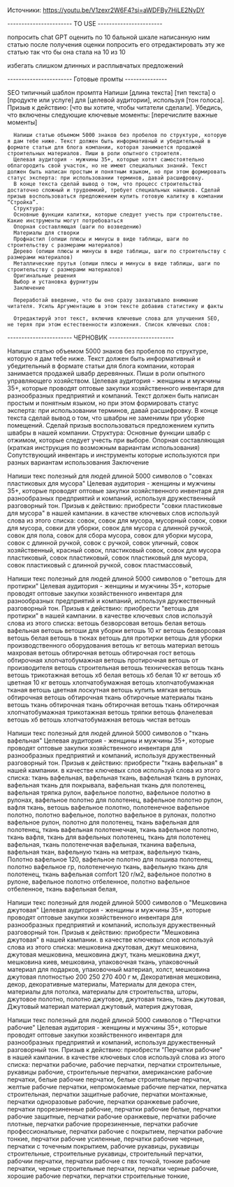 Источники:
   https://youtu.be/V1zexr2W6F4?si=aWDFBy7HiLE2NyDY





----------------------- TO USE  -----------------------  
   
   попросить chat GPT оценить по 10 бальной шкале написанную ним статью
      после получения оценки попросить его отредактировать эту же статью так что бы она стала на 10 из 10

   избегать слишком длинных и расплывчатых предложений



----------------------- Готовые промты  --------------- 



   SEO
      типичный шаблон промпта
         Напиши [длина текста] [тип текста] о [продукте или услуге] для [целевой аудитории], используя [тон голоса]. 
         Призыв к действию: [что вы хотите, чтобы читатели сделали]. 
         Убедись, что включены следующие ключевые моменты: [перечислите важные моменты]


      Напиши статью объемом 5000 знаков без пробелов по структуре, которую я дам тебе ниже. Текст должен быть информативный и убедительный в формате статьи для блога компании, которая занимается продажей строительных материалов. Пиши в роли опытного строителя.
      Целевая аудитория - мужчины 35+, которые хотят самостоятельно облагородить свой участок, но не имеют специальных знаний. Текст должен быть написан простым и понятным языком, но при этом формировать статус эксперта: при использовании терминов, давай расшифровку.
      В конце текста сделай вывод о том, что процесс строительства достаточно сложный и трудоемкий, требует специальных навыков. Сделай призыв воспользоваться предложением купить готовую калитку в компании “Стройка”.
      Структура:
      Основные функции калитки, которые следует учесть при строительстве. Какие инструменты могут потребоваться
      Опорная составляющая (шаги по возведению)
      Материалы для створки
      Профнастил (опиши плюсы и минусы в виде таблицы, шаги по строительству с размерами материалов)
      Дерево (опиши плюсы и минусы в виде таблицы, шаги по строительству с размерами материалов)
      Металлические прутья (опиши плюсы и минусы в виде таблицы, шаги по строительству с размерами материалов)
      Оригинальные решения
      Выбор и установка фурнитуры
      Заключение

      Переработай введение, что бы оно сразу захватывало внимание читателя. Усиль Аргументацию в этом тексте добавив статистику и факты

      Отредактируй этот текст, включив ключевые слова для улучшения SEO, не теряя при этом естественности изложения. Список ключевых слов:















----------------------- ЧЕРНОВИК -----------------------

   Напиши статью объемом 5000 знаков без пробелов по структуре, которую я дам тебе ниже. Текст должен быть информативный и убедительный в формате статьи для блога компании, которая занимается продажей швабр деревянных. Пиши в роли опытного управляющего хозяйством.
   Целевая аудитория - женщины и мужчины 35+, которые проводят оптовые закупки хозяйственного инвентаря для разнообразных предприятий и компаний. Текст должен быть написан простым и понятным языком, но при этом формировать статус эксперта: при использовании терминов, давай расшифровку.
   В конце текста сделай вывод о том, что швабры не заменимы при уборке помещений. Сделай призыв воспользоваться предложением купить швабры в нашей компании.
   Структура:
   Основные функции швабр с отжимом, которые следует учесть при выборе. 
   Опорная составляющая (краткая инструкция по возможным вариантам использования)
   Сопутствующий инвентарь и инструменты которые используются при разных вариантам использования
   Заключение   


   Напиши текс полезный для людей длиной 5000 символов о "совках пластиковых для мусора" 
   Целевая аудитория - женщины и мужчины 35+, которые проводят оптовые закупки хозяйственного инвентаря для разнообразных предприятий и компаний, используя дружественный разговорный тон. 
   Призыв к действию: приобрести "совки пластиковые для мусора"  в нашей кампании. 
   в качестве ключевых слов используй слова из этого списка:
   совок,
   совок для мусора,
   мусорный совок,
   совки для мусора,
   совки для уборки,
   совок для мусора с длинной ручкой,
   совок для пола,
   совок для сбора мусора,
   совок для уборки мусора,
   совок с длинной ручкой,
   совок с ручкой,
   совок уличный,
   совок хозяйственный,
   красный совок,
   пластиковый совок,
   совок для мусора пластиковый,
   совок пластиковый,
   совок пластиковый для мусора,
   совок пластиковый с длинной ручкой,
   совок пластмассовый,




   Напиши текс полезный для людей длиной 5000 символов о "ветошь для протирки" 
   Целевая аудитория - женщины и мужчины 35+, которые проводят оптовые закупки хозяйственного инвентаря для разнообразных предприятий и компаний, используя дружественный разговорный тон. 
   Призыв к действию: приобрести "ветошь для протирки"  в нашей кампании. 
   в качестве ключевых слов используй слова из этого списка:
   ветошь
   безворсовая ветошь
   белая ветошь
   вафельная ветошь
   ветоши для уборки
   ветошь 10 кг
   ветошь безворсовая
   ветошь белая
   ветошь в тюках
   ветошь для протирки
   ветошь для уборки производственного оборудования
   ветошь кг
   ветошь материал
   ветошь махровая
   ветошь обтирочная
   ветошь обтирочная гост
   ветошь обтирочная хлопчатобумажная
   ветошь протирочная
   ветошь от производителя
   ветошь строительная
   ветошь техническая
   ветошь ткань
   ветошь трикотажная
   ветошь хб белая
   ветошь хб белая 10 кг
   ветошь хб цветная 10 кг
   ветошь хлопчатобумажная
   ветошь хлопчатобумажная тканая
   ветошь цветная
   лоскутная ветошь купить
   мягкая ветошь
   обтирочная ветошь
   обтирочная ткань
   обтирочные материалы
   ткань ветошь
   ткань обтирочная
   ткань обтирочная ветошь
   ткань обтирочная хлопчатобумажная
   трикотажная ветошь
   тряпки ветошь
   фланелевая ветошь
   хб ветошь
   хлопчатобумажная ветошь
   чистая ветошь



   Напиши текс полезный для людей длиной 5000 символов о "ткань вафельная" 
   Целевая аудитория - женщины и мужчины 35+, которые проводят оптовые закупки хозяйственного инвентаря для разнообразных предприятий и компаний, используя дружественный разговорный тон. 
   Призыв к действию: приобрести "ткань вафельная"  в нашей кампании. 
   в качестве ключевых слов используй слова из этого списка:
   ткань вафельная,
   вафельная ткань,
   вафельная ткань в рулонах,
   вафельная ткань для покрывала,
   вафельная ткань для полотенец,
   вафельная тряпка рулон,
   вафельное полотно,
   вафельное полотно в рулонах,
   вафельное полотно для полотенец,
   вафельное полотно рулон,
   вафля ткань,
   ветошь вафельное полотно,
   полотенечное вафельное полотно,
   полотно вафельное,
   полотно вафельное в рулонах,
   полотно вафельное рулон,
   полотно для полотенец,
   ткань вафельная для полотенец,
   ткань вафельная полотенечная,
   ткань вафельное полотно,
   ткань вафля,
   ткань для вафельных полотенец,
   ткань для полотенец вафельная,
   ткань полотенечная вафельная,
   тканина вафельна,
   вафельная ткан,
   вафельную ткань на метраж,
   вафельную ткань,
   Полотно вафельное 120,
   вафельное полотно для пошива полотенец,
   полотно вафельное гр,
   полотенечную ткань,
   вафельную ткань для полотенец,
   ткань вафельная comfort 120 г/м2,
   вафельное полотно в рулоне,
   вафельное полотно отбеленное,
   полотно вафельное отбеленное,
   ткань вафельная белая,
   

   Напиши текс полезный для людей длиной 5000 символов о "Мешковина джутовая" 
   Целевая аудитория - женщины и мужчины 35+, которые проводят оптовые закупки хозяйственного инвентаря для разнообразных предприятий и компаний, используя дружественный разговорный тон. 
   Призыв к действию: приобрести "Мешковина джутовая"  в нашей кампании. 
   в качестве ключевых слов используй слова из этого списка:
   мешковина джутовая,
   джут мешковина,
   джутовая мешковина,
   мешковина джут,
   ткань мешковина джут,
   мешковина киев,
   мешковина,
   упаковочная ткань,
   упаковочный материал для подарков,
   упаковочный материал,
   холст,
   мешковина джутовая плотностью 200 250 270 400 г м,
   Декоративная мешковина,
   декор,
   декоративные материалы,
   Материалы для декора стен,
   материалы для потолка,
   материалы для строительства,
   шторы,
   джутовое полотно,
   полотно джутовое,
   джутовая ткань,
   ткань джутовая,
   Джутовый материал
   материал джутовый,
   материя джутовая,



   Напиши текс полезный для людей длиной 5000 символов о "Перчатки рабочие" 
   Целевая аудитория - женщины и мужчины 35+, которые проводят оптовые закупки хозяйственного инвентаря для разнообразных предприятий и компаний, используя дружественный разговорный тон. 
   Призыв к действию: приобрести "Перчатки рабочие"  в нашей кампании. 
   в качестве ключевых слов используй слова из этого списка:
   перчатки рабочие,
   рабочие перчатки,
   перчатки строительные,
   рукавицы рабочие,
   строительные перчатки,
   американские рабочие перчатки,
   белые рабочие перчатки,
   белые строительные перчатки,
   желтые рабочие перчатки,
   непромокаемые рабочие перчатки,
   перчатка строительная,
   перчатки защитные рабочие,
   перчатки монтажные,
   перчатки одноразовые рабочие,
   перчатки оранжевые рабочие,
   перчатки прорезиненные рабочие,
   перчатки рабочие белые,
   перчатки рабочие защитные,
   перчатки рабочие оранжевые,
   перчатки рабочие плотные,
   перчатки рабочие прорезиненные,
   перчатки рабочие профессиональные,
   перчатки рабочие с покрытием,
   перчатки рабочие тонкие,
   перчатки рабочие усиленные,
   перчатки рабочие черные,
   перчатки с точечным покрытием,
   рабочие рукавицы,
   рукавицы строительные,
   строительные рукавицы,
   строительный перчатки,
   рабочии перчатки,
   перчатки рабочие с пвх точкой,
   тонкие рабочие перчатки,
   черные строительные перчатки,
   перчатки черные рабочие,
   хорошие рабочие перчатки,
   перчатки строительные тонкие,